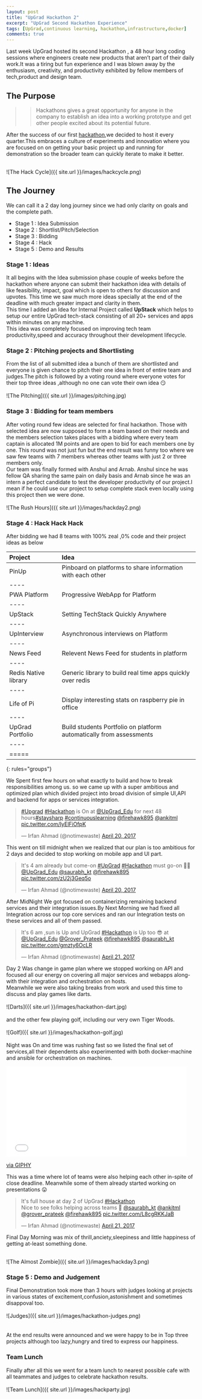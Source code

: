 ```yaml
---
layout: post
title: "UpGrad Hackathon 2"
excerpt: "UpGrad Second Hackathon Experience"
tags: [UpGrad,continuous learning, hackathon,infrastructure,docker]
comments: true
---
```



Last week UpGrad hosted its second Hackathon , a 48 hour long coding sessions where engineers create new products that aren’t part of their daily work.It was a tiring but fun experience and I was blown away by the enthusiasm, creativity, and productivity exhibited by fellow members of tech,product and design team.

## The Purpose  
>> Hackathons gives a great opportunity for anyone in the company to establish an idea into a working prototype and get other people excited about its potential future.

After the success of our first <a href="https://irfanahmad.in/UpGrad-First-Hackathon/">hackathon</a>,we decided to host it every quarter.This embraces a culture of experiments and innovation where you are focused on on getting your basic project up and running for demonstration so the broader team can quickly iterate to make it better.       <br><br>

![The Hack Cycle]({{ site.url }}/images/hackcycle.png)

## The Journey

We can call it a 2 day long journey since we had only clarity on goals and the complete path.   

* Stage 1 : Idea Submission
* Stage 2 : Shortlist/Pitch/Selection
* Stage 3 : Bidding
* Stage 4 : Hack
* Stage 5 : Demo and Results  

### Stage 1 : Ideas

It all begins with the Idea submission phase couple of weeks before the hackathon where anyone can submit their hackathon idea with details of like feasibility, impact, goal which is open to others for discussion and upvotes. This time we saw much more ideas specially at the end of the deadline with much greater impact and clarity in them.  
This time I added an Idea for Internal Project called **UpStack** which helps to setup our entire UpGrad tech-stack consisting of all 20+ services and apps within minutes on any machine.   
This idea was completely focused on improving tech team productivity,speed and accuracy
throughout their development lifecycle.

### Stage 2 : Pitching projects and Shortlisting

From the list of all submitted idea a bunch of them are shortlisted and everyone is given chance to pitch their one idea in front of entire team and judges.The pitch is followed by a voting round where everyone votes for their top three ideas ,although  no one can vote their own idea 😏           <br><br>
![The Pitching]({{ site.url }}/images/pitching.jpg)

### Stage 3 : Bidding for team members

After voting round few ideas are selected for final hackathon. Those with selected idea are now supposed to form a team based on their needs and the members selection takes places with a bidding where every team captain is allocated 1M points and are open to bid for each members one by one.
This round was not just fun but the end result was funny too where we saw few teams with 7 members whereas other teams with just 2 or three members only.  
Our team was finally formed with Anshul and Arnab. Anshul since he was fellow
QA sharing the same pain on daily basis and Arnab since he was an intern
a perfect candidate to test the developer productivity of our project.I mean if he could use our project to setup complete stack even locally using this project then we were done.   <br><br>
![The Rush Hours]({{ site.url }}/images/hackday2.png)

### Stage 4 : Hack Hack Hack

After bidding we had 8 teams with 100% zeal ,0% code and their project ideas as below

| Project       | Idea |
|:--------------|:-------|
| PinUp | Pinboard on platforms to share information with each other   |
|----
| PWA Platform   | Progressive WebApp for Platform   |
|----
| UpStack   | Setting TechStack  Quickly Anywhere |
|----
| UpInterview   |  Asynchronous interviews on Platform   |
|----
| News Feed   | Relevent News Feed for students in platform   |
|----
| Redis Native library   | Generic library to build real time apps quickly over redis  |
|----
| Life of Pi   |  Display interesting stats on raspberry pie in office  |
|----
| UpGrad Portfolio   |   Build students Portfolio on platform automatically from assessments |
|----
|=====
{: rules="groups"}

We Spent first few hours on what exactly to build and how to break responsibilities among us.
so we came up with a super ambitious and optimized plan which divided project into broad division of simple UI,API and backend for apps or services integration.   

<blockquote class="twitter-tweet" data-lang="en"><p lang="en" dir="ltr"><a href="https://twitter.com/hashtag/Upgrad?src=hash">#Upgrad</a> <a href="https://twitter.com/hashtag/Hackathon?src=hash">#Hackathon</a> is On at <a href="https://twitter.com/UpGrad_Edu">@UpGrad_Edu</a> for next 48 hours<a href="https://twitter.com/hashtag/staysharp?src=hash">#staysharp</a> <a href="https://twitter.com/hashtag/continuouslearning?src=hash">#continuouslearning</a> <a href="https://twitter.com/firehawk895">@firehawk895</a> <a href="https://twitter.com/ankitml">@ankitml</a> <a href="https://t.co/IyElFiOfpK">pic.twitter.com/IyElFiOfpK</a></p>&mdash; Irfan Ahmad (@notimewaste) <a href="https://twitter.com/notimewaste/status/855095129169940480">April 20, 2017</a></blockquote>
<script async src="//platform.twitter.com/widgets.js" charset="utf-8"></script>

This went on till midnight when we realized that our plan is too ambitious for 2 days and decided to stop working on mobile app and UI part.   

<blockquote class="twitter-tweet" data-lang="en"><p lang="en" dir="ltr">It&#39;s 4 am already but come-on <a href="https://twitter.com/hashtag/UpGrad?src=hash">#UpGrad</a> <a href="https://twitter.com/hashtag/Hackathon?src=hash">#Hackathon</a> must go-on 👍🏼<a href="https://twitter.com/UpGrad_Edu">@UpGrad_Edu</a> <a href="https://twitter.com/saurabh_kt">@saurabh_kt</a> <a href="https://twitter.com/firehawk895">@firehawk895</a> <a href="https://t.co/zU2j3Geq5o">pic.twitter.com/zU2j3Geq5o</a></p>&mdash; Irfan Ahmad (@notimewaste) <a href="https://twitter.com/notimewaste/status/855195790809202688">April 20, 2017</a></blockquote>
<script async src="//platform.twitter.com/widgets.js" charset="utf-8"></script>   

After MidNight We got focused on containerizing remaining backend services and their integration issues.By Next Morning we had fixed all Integration across our top core services and ran our Integration tests on these services and all of them passed.   

<blockquote class="twitter-tweet" data-lang="en"><p lang="en" dir="ltr">It&#39;s 6 am ,sun is Up and UpGrad <a href="https://twitter.com/hashtag/Hackathon?src=hash">#Hackathon</a> is Up too 😎 at <a href="https://twitter.com/UpGrad_Edu">@UpGrad_Edu</a> <a href="https://twitter.com/Grover_Prateek">@Grover_Prateek</a> <a href="https://twitter.com/firehawk895">@firehawk895</a> <a href="https://twitter.com/saurabh_kt">@saurabh_kt</a> <a href="https://t.co/gmzty6OcLR">pic.twitter.com/gmzty6OcLR</a></p>&mdash; Irfan Ahmad (@notimewaste) <a href="https://twitter.com/notimewaste/status/855221236028329984">April 21, 2017</a></blockquote>
<script async src="//platform.twitter.com/widgets.js" charset="utf-8"></script>  

Day 2 Was change in game plan where we stopped working on API and focused all our energy on
covering all major services and webapps along-with their integration and orchestration on hosts.    
Meanwhile we were also taking breaks from work and used this time to discuss and
play games like darts. <br> <br>
![Darts]({{ site.url }}/images/hackathon-dart.jpg)  <br><br>
and the other few playing golf, including our very own Tiger Woods.<br><br>
![Golf]({{ site.url }}/images/hackathon-golf.jpg)   <br><br>
Night was On and time was rushing fast so we listed the final set of services,all their dependents also experimented with both docker-machine and ansible for orchestration on machines.  
<iframe src="//giphy.com/embed/7srpeY4TZMrO8" width="480" height="240" frameBorder="0" class="giphy-embed" allowFullScreen></iframe><p><a href="https://giphy.com/gifs/getting-playlist-7srpeY4TZMrO8">via GIPHY</a></p>
This was a time where lot of teams were also helping each other in-spite of close deadline.
Meanwhile some of them already started working on presentations 😛

<blockquote class="twitter-tweet" data-lang="en"><p lang="en" dir="ltr">It&#39;s full house at day 2 of UpGrad <a href="https://twitter.com/hashtag/Hackathon?src=hash">#Hackathon</a> <br>Nice to see folks  helping across teams 🙂 <a href="https://twitter.com/saurabh_kt">@saurabh_kt</a> <a href="https://twitter.com/ankitml">@ankitml</a> <a href="https://twitter.com/Grover_Prateek">@grover_prateek</a> <a href="https://twitter.com/firehawk895">@firehawk895</a> <a href="https://t.co/L8cgRKKJaB">pic.twitter.com/L8cgRKKJaB</a></p>&mdash; Irfan Ahmad (@notimewaste) <a href="https://twitter.com/notimewaste/status/855481732002349057">April 21, 2017</a></blockquote>
<script async src="//platform.twitter.com/widgets.js" charset="utf-8"></script>

Final Day Morning was mix of thrill,anciety,sleepiness and little happiness of getting at-least something done.<br><br>

![The Almost Zombie]({{ site.url }}/images/hackday3.png)

### Stage 5 : Demo and Judgement

Final Demonstration took more than 3 hours with judges looking at projects in various states of excitement,confusion,astonishment and sometimes disappoval too. <br><br>
![Judges]({{ site.url }}/images/hackathon-judges.png)<br><br>  
At the end results were announced and we were happy to be in Top three projects although
too lazy,hungry and tired to express our happiness.

### Team Lunch

Finally after all this we went for a team lunch to nearest possible cafe with all teammates and judges to celebrate hackathon results.   <br><br>
![Team Lunch]({{ site.url }}/images/hackparty.jpg)
